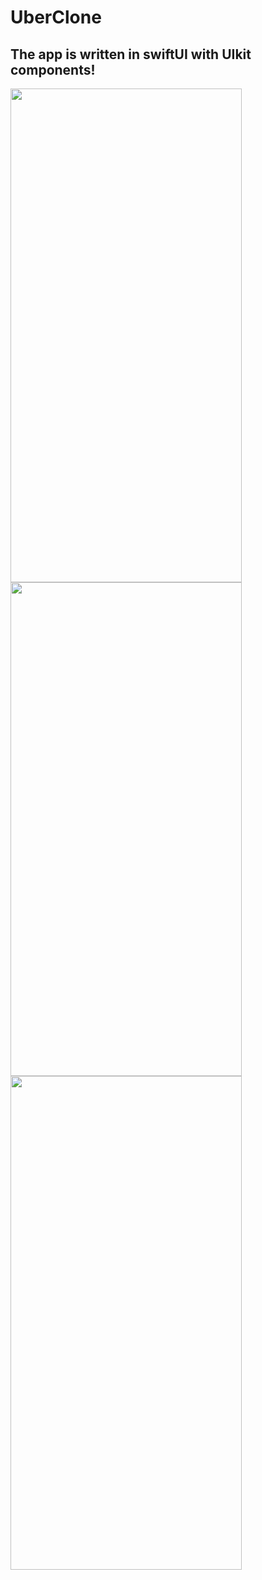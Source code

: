# UberClone
The app is written in swiftUI with UIkit components!
---
<img src="https://user-images.githubusercontent.com/103141352/233594203-1f601a39-bb8c-4be9-88ba-6669afe97828.png" width="370" height="790">
<img src="https://user-images.githubusercontent.com/103141352/233592077-85b9a2a8-8692-4109-91e5-446d67cc0126.png" width="370" height="790">
<img src="https://user-images.githubusercontent.com/103141352/233592088-2e71d943-89a9-4e19-9c69-2da65fdf001f.png" width="370" height="790">







